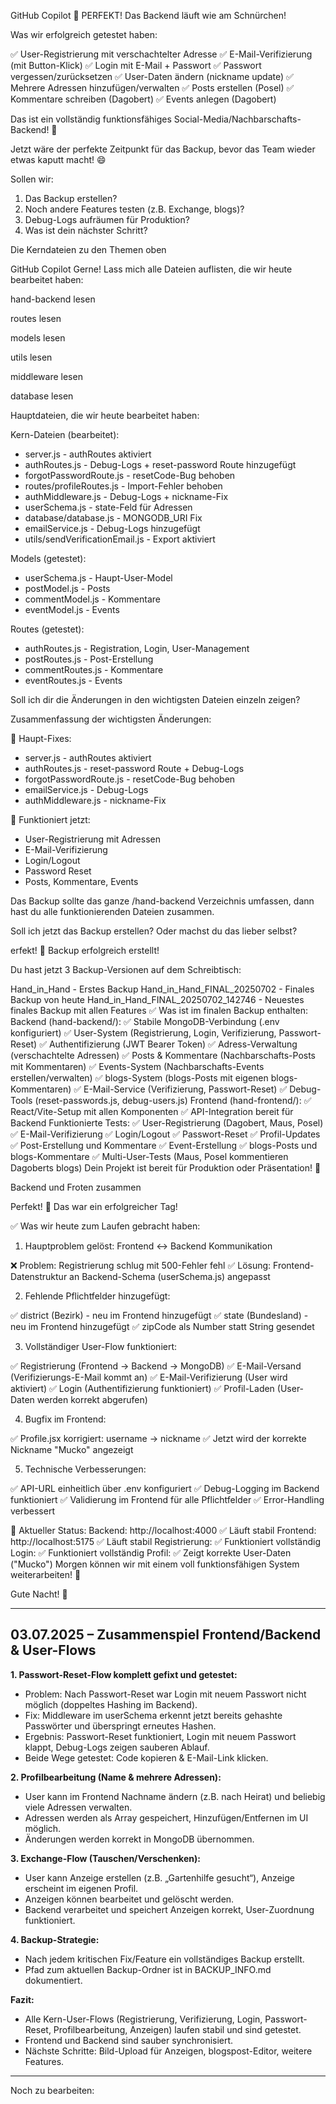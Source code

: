 GitHub Copilot
🎉 PERFEKT! Das Backend läuft wie am Schnürchen!

Was wir erfolgreich getestet haben:

✅ User-Registrierung mit verschachtelter Adresse
✅ E-Mail-Verifizierung (mit Button-Klick)
✅ Login mit E-Mail + Passwort
✅ Passwort vergessen/zurücksetzen
✅ User-Daten ändern (nickname update)
✅ Mehrere Adressen hinzufügen/verwalten
✅ Posts erstellen (Posel)
✅ Kommentare schreiben (Dagobert)
✅ Events anlegen (Dagobert)

Das ist ein vollständig funktionsfähiges Social-Media/Nachbarschafts-Backend! 🚀

Jetzt wäre der perfekte Zeitpunkt für das Backup, bevor das Team wieder etwas kaputt macht! 😄

Sollen wir:

1. Das Backup erstellen?
2. Noch andere Features testen (z.B. Exchange, blogs)?
3. Debug-Logs aufräumen für Produktion?
4. Was ist dein nächster Schritt?

Die Kerndateien zu den Themen oben

GitHub Copilot
Gerne! Lass mich alle Dateien auflisten, die wir heute bearbeitet haben:

hand-backend lesen

routes lesen

models lesen

utils lesen

middleware lesen

database lesen

Hauptdateien, die wir heute bearbeitet haben:

Kern-Dateien (bearbeitet):
* server.js - authRoutes aktiviert
* authRoutes.js - Debug-Logs + reset-password Route hinzugefügt
* forgotPasswordRoute.js - resetCode-Bug behoben
* routes/profileRoutes.js - Import-Fehler behoben
* authMiddleware.js - Debug-Logs + nickname-Fix
* userSchema.js - state-Feld für Adressen
* database/database.js - MONGODB_URI Fix
* emailService.js - Debug-Logs hinzugefügt
* utils/sendVerificationEmail.js - Export aktiviert

Models (getestet):
* userSchema.js - Haupt-User-Model
* postModel.js - Posts
* commentModel.js - Kommentare
* eventModel.js - Events

Routes (getestet):
* authRoutes.js - Registration, Login, User-Management
* postRoutes.js - Post-Erstellung
* commentRoutes.js - Kommentare
* eventRoutes.js - Events


Soll ich dir die Änderungen in den wichtigsten Dateien einzeln zeigen?


Zusammenfassung der wichtigsten Änderungen:

🔧 Haupt-Fixes:

* server.js - authRoutes aktiviert
* authRoutes.js - reset-password Route + Debug-Logs
* forgotPasswordRoute.js - resetCode-Bug behoben
* emailService.js - Debug-Logs
* authMiddleware.js - nickname-Fix

🎯 Funktioniert jetzt:

* User-Registrierung mit Adressen
* E-Mail-Verifizierung
* Login/Logout
* Password Reset
* Posts, Kommentare, Events

Das Backup sollte das ganze /hand-backend Verzeichnis umfassen, dann hast du alle funktionierenden Dateien zusammen.

Soll ich jetzt das Backup erstellen? Oder machst du das lieber selbst?




erfekt! 🎉 Backup erfolgreich erstellt!

Du hast jetzt 3 Backup-Versionen auf dem Schreibtisch:

Hand_in_Hand - Erstes Backup
Hand_in_Hand_FINAL_20250702 - Finales Backup von heute
Hand_in_Hand_FINAL_20250702_142746 - Neuestes finales Backup mit allen Features
✅ Was ist im finalen Backup enthalten:
Backend (hand-backend/):
✅ Stabile MongoDB-Verbindung (.env konfiguriert)
✅ User-System (Registrierung, Login, Verifizierung, Passwort-Reset)
✅ Authentifizierung (JWT Bearer Token)
✅ Adress-Verwaltung (verschachtelte Adressen)
✅ Posts & Kommentare (Nachbarschafts-Posts mit Kommentaren)
✅ Events-System (Nachbarschafts-Events erstellen/verwalten)
✅ blogs-System (blogs-Posts mit eigenen blogs-Kommentaren)
✅ E-Mail-Service (Verifizierung, Passwort-Reset)
✅ Debug-Tools (reset-passwords.js, debug-users.js)
Frontend (hand-frontend/):
✅ React/Vite-Setup mit allen Komponenten
✅ API-Integration bereit für Backend
Funktionierte Tests:
✅ User-Registrierung (Dagobert, Maus, Posel)
✅ E-Mail-Verifizierung
✅ Login/Logout
✅ Passwort-Reset
✅ Profil-Updates
✅ Post-Erstellung und Kommentare
✅ Event-Erstellung
✅ blogs-Posts und blogs-Kommentare
✅ Multi-User-Tests (Maus, Posel kommentieren Dagoberts blogs)
Dein Projekt ist bereit für Produktion oder Präsentation! 🚀


Backend und Froten zusammen

Perfekt! 🎉 Das war ein erfolgreicher Tag!

✅ Was wir heute zum Laufen gebracht haben:

1. Hauptproblem gelöst: Frontend ↔ Backend Kommunikation

❌ Problem: Registrierung schlug mit 500-Fehler fehl
✅ Lösung: Frontend-Datenstruktur an Backend-Schema (userSchema.js) angepasst

2. Fehlende Pflichtfelder hinzugefügt:

✅ district (Bezirk) - neu im Frontend hinzugefügt
✅ state (Bundesland) - neu im Frontend hinzugefügt
✅ zipCode als Number statt String gesendet

3. Vollständiger User-Flow funktioniert:

✅ Registrierung (Frontend → Backend → MongoDB)
✅ E-Mail-Versand (Verifizierungs-E-Mail kommt an)
✅ E-Mail-Verifizierung (User wird aktiviert)
✅ Login (Authentifizierung funktioniert)
✅ Profil-Laden (User-Daten werden korrekt abgerufen)

4. Bugfix im Frontend:

✅ Profile.jsx korrigiert: username → nickname
✅ Jetzt wird der korrekte Nickname "Mucko" angezeigt

5. Technische Verbesserungen:

✅ API-URL einheitlich über .env konfiguriert
✅ Debug-Logging im Backend funktioniert
✅ Validierung im Frontend für alle Pflichtfelder
✅ Error-Handling verbessert

🚀 Aktueller Status:
Backend: http://localhost:4000 ✅ Läuft stabil
Frontend: http://localhost:5175 ✅ Läuft stabil
Registrierung: ✅ Funktioniert vollständig
Login: ✅ Funktioniert vollständig
Profil: ✅ Zeigt korrekte User-Daten ("Mucko")
Morgen können wir mit einem voll funktionsfähigen System weiterarbeiten! 💪

Gute Nacht! 🌙

---

## 03.07.2025 – Zusammenspiel Frontend/Backend & User-Flows

**1. Passwort-Reset-Flow komplett gefixt und getestet:**
- Problem: Nach Passwort-Reset war Login mit neuem Passwort nicht möglich (doppeltes Hashing im Backend).
- Fix: Middleware im userSchema erkennt jetzt bereits gehashte Passwörter und überspringt erneutes Hashen.
- Ergebnis: Passwort-Reset funktioniert, Login mit neuem Passwort klappt, Debug-Logs zeigen sauberen Ablauf.
- Beide Wege getestet: Code kopieren & E-Mail-Link klicken.

**2. Profilbearbeitung (Name & mehrere Adressen):**
- User kann im Frontend Nachname ändern (z.B. nach Heirat) und beliebig viele Adressen verwalten.
- Adressen werden als Array gespeichert, Hinzufügen/Entfernen im UI möglich.
- Änderungen werden korrekt in MongoDB übernommen.

**3. Exchange-Flow (Tauschen/Verschenken):**
- User kann Anzeige erstellen (z.B. „Gartenhilfe gesucht“), Anzeige erscheint im eigenen Profil.
- Anzeigen können bearbeitet und gelöscht werden.
- Backend verarbeitet und speichert Anzeigen korrekt, User-Zuordnung funktioniert.

**4. Backup-Strategie:**
- Nach jedem kritischen Fix/Feature ein vollständiges Backup erstellt.
- Pfad zum aktuellen Backup-Ordner ist in BACKUP_INFO.md dokumentiert.

**Fazit:**
- Alle Kern-User-Flows (Registrierung, Verifizierung, Login, Passwort-Reset, Profilbearbeitung, Anzeigen) laufen stabil und sind getestet.
- Frontend und Backend sind sauber synchronisiert.
- Nächste Schritte: Bild-Upload für Anzeigen, blogspost-Editor, weitere Features.

---

Noch zu bearbeiten:

